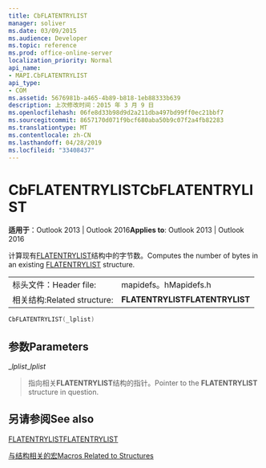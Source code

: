```yaml
---
title: CbFLATENTRYLIST
manager: soliver
ms.date: 03/09/2015
ms.audience: Developer
ms.topic: reference
ms.prod: office-online-server
localization_priority: Normal
api_name:
- MAPI.CbFLATENTRYLIST
api_type:
- COM
ms.assetid: 5676981b-a465-4b89-b818-1eb88333b639
description: 上次修改时间：2015 年 3 月 9 日
ms.openlocfilehash: 06fe8d33b98d9d2a211dba497bd99ff0ec21bbf7
ms.sourcegitcommit: 8657170d071f9bcf680aba50b9c07f2a4fb82283
ms.translationtype: MT
ms.contentlocale: zh-CN
ms.lasthandoff: 04/28/2019
ms.locfileid: "33408437"
---
```

# <a name="cbflatentrylist"></a><span data-ttu-id="8442b-103">CbFLATENTRYLIST</span><span class="sxs-lookup"><span data-stu-id="8442b-103">CbFLATENTRYLIST</span></span>

  
  
<span data-ttu-id="8442b-104">**适用于**：Outlook 2013 | Outlook 2016</span><span class="sxs-lookup"><span data-stu-id="8442b-104">**Applies to**: Outlook 2013 | Outlook 2016</span></span> 
  
<span data-ttu-id="8442b-105">计算现有[FLATENTRYLIST](flatentrylist.md)结构中的字节数。</span><span class="sxs-lookup"><span data-stu-id="8442b-105">Computes the number of bytes in an existing [FLATENTRYLIST](flatentrylist.md) structure.</span></span> 
  
|||
|:-----|:-----|
|<span data-ttu-id="8442b-106">标头文件：</span><span class="sxs-lookup"><span data-stu-id="8442b-106">Header file:</span></span>  <br/> |<span data-ttu-id="8442b-107">mapidefs。h</span><span class="sxs-lookup"><span data-stu-id="8442b-107">Mapidefs.h</span></span>  <br/> |
|<span data-ttu-id="8442b-108">相关结构:</span><span class="sxs-lookup"><span data-stu-id="8442b-108">Related structure:</span></span>  <br/> |<span data-ttu-id="8442b-109">**FLATENTRYLIST**</span><span class="sxs-lookup"><span data-stu-id="8442b-109">**FLATENTRYLIST**</span></span> <br/> |
   
```cpp
CbFLATENTRYLIST(_lplist)
```

## <a name="parameters"></a><span data-ttu-id="8442b-110">参数</span><span class="sxs-lookup"><span data-stu-id="8442b-110">Parameters</span></span>

 <span data-ttu-id="8442b-111">__lplist_</span><span class="sxs-lookup"><span data-stu-id="8442b-111">__lplist_</span></span>
  
> <span data-ttu-id="8442b-112">指向相关**FLATENTRYLIST**结构的指针。</span><span class="sxs-lookup"><span data-stu-id="8442b-112">Pointer to the **FLATENTRYLIST** structure in question.</span></span> 
    
## <a name="see-also"></a><span data-ttu-id="8442b-113">另请参阅</span><span class="sxs-lookup"><span data-stu-id="8442b-113">See also</span></span>



[<span data-ttu-id="8442b-114">FLATENTRYLIST</span><span class="sxs-lookup"><span data-stu-id="8442b-114">FLATENTRYLIST</span></span>](flatentrylist.md)


[<span data-ttu-id="8442b-115">与结构相关的宏</span><span class="sxs-lookup"><span data-stu-id="8442b-115">Macros Related to Structures</span></span>](macros-related-to-structures.md)

